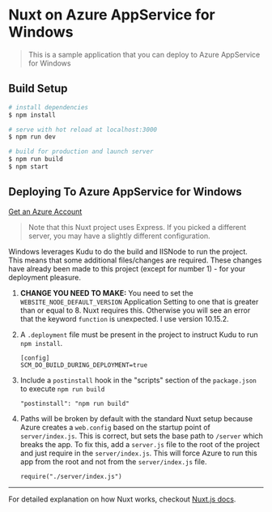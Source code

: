 # Nuxt on Azure AppService for Windows

> This is a sample application that you can deploy to Azure AppService for Windows

## Build Setup

```bash
# install dependencies
$ npm install

# serve with hot reload at localhost:3000
$ npm run dev

# build for production and launch server
$ npm run build
$ npm start
```

## Deploying To Azure AppService for Windows

[Get an Azure Account](https://azure.microsoft.com/free/?WT.mc_id=m365-0000-buhollan)

> Note that this Nuxt project uses Express. If you picked a different server, you may have a slightly different configuration.

Windows leverages Kudu to do the build and IISNode to run the project. This means that some additional files/changes are required. These changes have already been made to this project (except for number 1) - for your deployment pleasure. 

1. **CHANGE YOU NEED TO MAKE:** You need to set the `WEBSITE_NODE_DEFAULT_VERSION` Application Setting to one that is greater than or equal to 8. Nuxt requires this. Otherwise you will see an error that the keyword `function` is unexpected. I use version  10.15.2. 

2. A `.deployment` file must be present in the project to instruct Kudu to run `npm install`.

   ```
   [config]
   SCM_DO_BUILD_DURING_DEPLOYMENT=true
   ```

3. Include a `postinstall` hook in the "scripts" section of the `package.json` to execute `npm run build`

   ```
   "postinstall": "npm run build"
   ```

4. Paths will be broken by default with the standard Nuxt setup because Azure creates a `web.config` based on the startup point of `server/index.js`. This is correct, but sets the base path to `/server` which breaks the app. To fix this, add a `server.js` file to the root of the project and just require in the `server/index.js`. This will force Azure to run this app from the root and not from the `server/index.js` file.

   ```
   require("./server/index.js")
   ```

---

For detailed explanation on how Nuxt works, checkout [Nuxt.js docs](https://nuxtjs.org).
